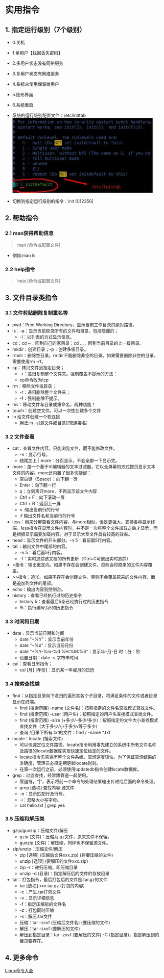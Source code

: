 # 实用指令

## 1. 指定运行级别（7个级别）

* 0.关机
* 1.单用户【找回丢失密码】
* 2.多用户状态没有网络服务
* 3.多用户状态有网络服务
* 4.系统未使用保留给用户
* 5.图形界面
* 6.系统重启

* 系统的运行级别配置文件：/etc/inittab
![3.5运行级别指令.jpg](../imgs/3/3.5运行级别指令.jpg)
* 切换到指定运行级别的指令：init [012356]

## 2. 帮助指令

### 2.1 man获得帮助信息

> man [命令或配置文件]

* 例如:man ls

### 2.2 help指令

> help [命令或配置文件]

## 3. 文件目录类指令

### 3.1 文件剪贴删除复制重名等

* pwd：Print Working Directory，显示当前工作目录的绝对路径。
* ls：-a：显示当前目录所有的文件和目录，包括隐藏的；
  * -l：以列表的方式显示信息。
* cd：cd ~：回到自己的家目录；cd …：回到当前目录的上一级目录。
* mkdir：创建目录；-p：创建多级目录。
* rmdir：删除空目录。rmdir不能删除非空的目录。如果需要删除非空的目录，需要使用rm -rf。
* cp：拷贝文件到指定目录；
  * -r：递归复制整个文件夹。强制覆盖不提示的方法：
  * cp命令改为\cp
* rm：移除文件或目录；
  * -r：递归删除整个文件夹；
  * -f：强制删除不提示。
* mv：移动文件与目录或重命名，两种功能！
* touch：创建空文件。可以一次性创建多个文件
* ln 给文件创建一个软连接
  * 用法:ln -s[源文件或目录][软连接名]

### 3.2 文件查看

* cat：查看文件内容。只能浏览文件，而不能修改文件。
  * -n：显示行号。
  * 结尾加上 | more：分页显示，不会全部一下显示完。
* more：是一个基于VI编辑器的文本过滤器，它以全屏幕的方式按页显示文本文件的内容。more还内置了很多快捷键：
  * 空白键（Space）：向下翻一页
  * Enter：向下翻一行
  * q：立刻离开more，不再显示该文件内容
  * Ctrl + F：向下滚动一屏
  * Ctrl + B：返回上一屏
  * = :输出当前行的行号
  * :f 输出文件名和当前行的行号
* less：用来分屏查看文件内容，与more相似，但是更强大，支持各种显示终端。less指令在显示文件内容时，并不是一次将整个文件加载之后才显示，而是根据显示需要加载内容。对于显示大型文件具有较高的效率。
* head：显示文件的开头部分。-n 5：看前面5行内容。
* tail：输出文件中尾部的内容。
  * -n 5：看后面5行内容。
  * -f：实时追踪该文档的所有更新（Ctrl+C可退出实时追踪）
* \>指令：输出重定向。如果不存在会创建文件，否则会将原来的文件内容覆盖。
* \>>指令：追加。如果不存在会创建文件，否则不会覆盖原来的文件内容，而是追加到文件的尾部。
* echo：输出内容到控制台。
* history：查看已经执行过的历史指令
  * history 5：查看最后5条已经执行过的历史指令
  * !5：执行编号为5的历史指令

### 3.3 时间和日期

* date：显示当前日期和时间
  * date “+%Y”：显示当前年份
  * date “+%d”：显示当前月份
  * date “+%Y-%m-%d %H:%M:%S”：显示年-月-日 时：分：秒
  * 设置日期：date -s 字符串时间
* cal：查看日历指令；
  * cal [月] [年份]：显示某一年或月的日历

### 3.4 搜索查找类

* find：从指定目录向下递归的遍历其各个子目录，将满足条件的文件或者目录显示在终端。
  * find (搜索范围) -name (文件名)：按照指定的文件名查找模式查找文件。
  * find (搜索范围) -user (用户名)：按照指定的用户名查找模式查找文件。
  * find (搜索范围) -size (+多少/-多少/多少)：按照指定的文件大小查找模式查找文件（大于多少/小于多少/等于多少）
  * 查询 /目录下所有.txt的文件：find / -name *.txt
* locate：locate (搜索文件)
  * 可以快速定位文件路径。locate指令利用事先建立的系统中所有文件名称及路径的locate数据库实现快速定位给定的文件。
  * locate指令无需遍历整个文件系统，查询速度较快。为了保证查询结果的准确度，管理员必须定期更新locate时刻。
  * 在第一次运行之前，必须使用updatedb指令创建locate数据库。
* grep：过滤查找，经常跟管道一起使用。
  * 管道符，“|”，表示将前一个命令的处理结果输出传递给后面的命令处理。
  * grep [选项] 查找内容 源文件
  * -n：显示匹配行及行号。
  * -i：忽略大小写字母。
  * cat hello.txt | grep yes

### 3.5 压缩和解压类

* gzip/gunzip：压缩文件/解压
  * gzip (文件)：压缩为.gz文件，原来文件不保留。
  * gunzip (文件)：解压缩，同样也不保留源文件。
* zip/unzip：压缩文件/解压
  * zip [选项] (压缩后文件xxx.zip) (将要压缩的文件)
  * unzip [选项] (要解压的文件xxx.zip)
  * zip -r：递归压缩，即压缩目录
  * unzip -d (目录)：指定解压后的文件的存放目录
* tar：打包指令，最后打包后的文件是.tar.gz的文件
  * tar [选项] xxx.tar.gz (打包的内容)
  * -c：产生.tar打包文件
  * -v：显示详细信息
  * -f：指定压缩后的文件名
  * -z：打包同时压缩
  * -x：解压.tar文件
  * 压缩：tar -zcvf (压缩后文件名) (要压缩的文件)
  * 解压：tar -zxvf (要解压的文件)
  * 解压到指定目录：tar -zxvf (要解压的文件) -C (指定目录)，指定解压到的目录要存在。

## 4. 更多命令

[Linux命令大全](https://www.runoob.com/linux/linux-command-manual.html)
